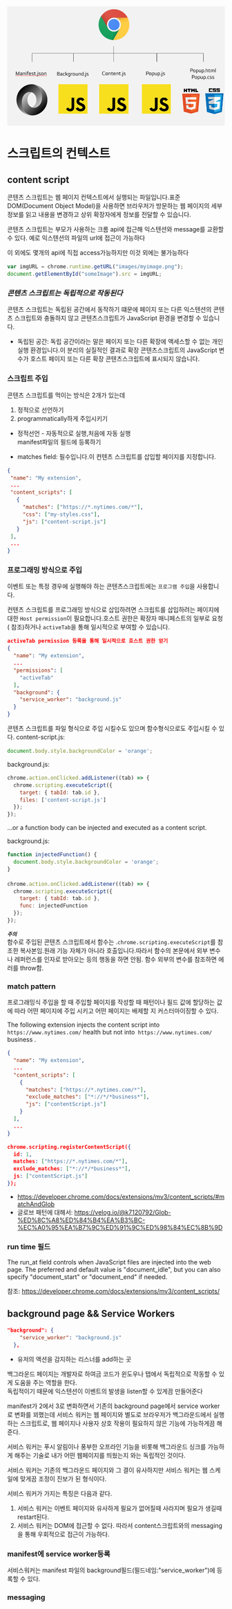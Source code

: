 ![이벤트버블링](/images/extension-tree.png)

# 스크립트의 컨텍스트

## content script 

콘텐츠 스크립트는 웹 페이지 컨텍스트에서 실행되는 파일입니다.표준 DOM(Document Object Model)을 사용하면 브라우저가 방문하는 웹 페이지의 세부 정보를 읽고 내용을 변경하고 상위 확장자에게 정보를 전달할 수 있습니다.

콘텐츠 스크립트는 부모가 사용하는 크롬 api에 접근해 익스텐션와 message를 교환할 수 있다. 예로 익스텐션의 파일의 url에 접근이 가능하다

이 외에도 몇개의 api에 직접 access가능하지만 이것 외에는 불가능하다
```javascript
var imgURL = chrome.runtime.getURL("images/myimage.png");
document.getElementById("someImage").src = imgURL;
```
### ___콘텐츠 스크립트는 독립적으로 작동된다___

콘텐츠 스크립트는 독립된 공간에서 동작하기 떄문에 페이지 또는 다른 익스텐션의 콘텐츠 스크립트와 충돌하지 않고 콘텐츠스크립트가 JavaScript 환경을 변경할 수 있습니다.
* 독립된 공간: 독립 공간이라는 말은 페이지 또는 다른 확장에 액세스할 수 없는 개인 실행 환경입니다.이 분리의 실질적인 결과로 확장 콘텐츠스크립트의 JavaScript 변수가 호스트 페이지 또는 다른 확장 콘텐츠스크립트에 표시되지 않습니다.

### 스크립트 주입

콘텐츠 스크립트를 먹이는 방식은 2개가 있는데
1. 정적으로 선언하기
2. programmatically하게 주입시키기 

* 정적선언 - 자동적으로 실행,처음에 자동 실행  
manifest파일의 필드에 등록하기

* matches field: 필수입니다.이 컨텐츠 스크립트를 삽입할 페이지를 지정합니다.
```json
{
 "name": "My extension",
 ...
 "content_scripts": [
   {
     "matches": ["https://*.nytimes.com/*"],
     "css": ["my-styles.css"],
     "js": ["content-script.js"]
   }
 ],
 ...
}
```
### 프로그래밍 방식으로 주입
이벤트 또는 특정 경우에 실행해야 하는 콘텐츠스크립트에는 `프로그램 주입`을 사용합니다.

컨텐츠 스크립트를 프로그래밍 방식으로 삽입하려면 스크립트를 삽입하려는 페이지에 대한 `Host permission`이 필요합니다.호스트 권한은 확장자 매니페스트의 일부로 요청( 참조)하거나 `activeTab`을 통해 일시적으로 부여할 수 있습니다.
```json
activeTab permission 등록을 통해 일시적으로 호스트 권한 얻기
{
  "name": "My extension",
  ...
  "permissions": [
    "activeTab"
  ],
  "background": {
    "service_worker": "background.js"
  }
}
```

콘텐츠 스크립트를 파일 형식으로 주입 시킬수도 있으며 함수형식으로도 주입시킬 수 있다.
content-script.js:
```javascript
document.body.style.backgroundColor = 'orange';
```
background.js:
```javascript
chrome.action.onClicked.addListener((tab) => {
  chrome.scripting.executeScript({
    target: { tabId: tab.id },
    files: ['content-script.js']
  });
});
```

…or a function body can be injected and executed as a content script.

background.js:
```javascript
function injectedFunction() {
  document.body.style.backgroundColor = 'orange';
}

chrome.action.onClicked.addListener((tab) => {
  chrome.scripting.executeScript({
    target: { tabId: tab.id },
    func: injectedFunction
  });
});
```
***`주의`***  
함수로 주입된 콘텐츠 스크립트에서 함수는 .`chrome.scripting.executeScript`를 참조한 복사본임.원래 기능 자체가 아니라 호출입니다.따라서 함수의 본문에서 외부 변수나 레퍼런스를 인자로 받아오는 등의 행동을 하면 안됨. 함수 외부의 변수를 참조하면 에러를 throw함.

### match pattern
프로그래밍식 주입을 할 때 주입할 페이지를 작성할 때 패턴이나 필드 값에 할당하는 값에 따라 어떤 페이지에 주입 시키고 어떤 페이지는 배제할 지 커스터마이징할 수 있다.

The following extension injects the content script into `https://www.nytimes.com/` health but not into` https://www.nytimes.com/` business .
```json
{
  "name": "My extension",
  ...
  "content_scripts": [
    {
      "matches": ["https://*.nytimes.com/*"],
      "exclude_matches": ["*://*/*business*"],
      "js": ["contentScript.js"]
    }
  ],
  ...
}
```

```json
chrome.scripting.registerContentScript({
  id: 1,
  matches: ["https://*.nytimes.com/*"],
  exclude_matches: ["*://*/*business*"],
  js: ["contentScript.js"]
});
```

* https://developer.chrome.com/docs/extensions/mv3/content_scripts/#matchAndGlob
* 글로브 패턴에 대해서: https://velog.io/@k7120792/Glob-%ED%8C%A8%ED%84%B4%EA%B3%BC-%EC%A0%95%EA%B7%9C%ED%91%9C%ED%98%84%EC%8B%9D
 

### run time 필드
The run_at field controls when JavaScript files are injected into the web page. The preferred and default value is "document_idle", but you can also specify "document_start" or "document_end" if needed.  



참조: https://developer.chrome.com/docs/extensions/mv3/content_scripts/

## background page && Service Workers
```json
"background": {
    "service_worker": "background.js"
  },
  ```
  * 유저의 액션을 감지하는 리스너를 add하는 곳  


백그라운드 페이지는 개발자로 하여금 코드가 윈도우나 탭에서 독립적으로 작동할 수 있게 도움을 주는 역할을 한다.  
독립적이기 때문에 익스텐션이 이벤트의 발생을 listen할 수 있게끔 만들어준다  

manifest가 2에서 3로 변화하면서 기존의 background page에서 service worker로 변화를 꾀했는데 서비스 워커는 웹 페이지와 별도로 브라우저가 백그라운드에서 실행하는 스크립트로, 웹 페이지나 사용자 상호 작용이 필요하지 않은 기능에 가능하게끔 해준다.  

서비스 워커는 푸시 알림이나 풍부한 오프라인 기능을 비롯해 백그라운드 싱크를 가능하게 해주는 기술로 내가 어떤 웹페이지를 띄웠는지 와는 독립적인 것이다.

서비스 워커는 기존의 백그라운드 페이지와 그 결이 유사하지만 서비스 워커는 웹 스케일에 맞게끔 조정이 진보가 된 형식이다.  

서비스 워커가 가지는 특징은 다음과 같다.
1. 서비스 워커는 이벤트 페이지와 유사하게 필요가 없어질때 사라지며 필요가 생길때 restart된다.
2. 서비스 워커는 DOM에 접근할 수 없다. 따라서 content스크립트와의  messaging을 통해 우회적으로 접근이 가능하다.

### manifest에 service worker등록

서비스워커는 manifest 파일의 background필드(필드네임:"service_worker")에 등록할 수 있다.

### messaging

